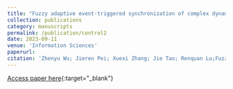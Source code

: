 ```yaml
---
title: "Fuzzy adaptive event-triggered synchronization of complex dynamical networks via switched pinning control"
collection: publications
category: manuscripts
permalink: /publication/control2
date: 2023-09-11
venue: 'Information Sciences'
paperurl: 
citation: 'Zhenyu Wu; Jieren Pei; Xuexi Zhang; Jie Tao; Renquan Lu;Fuzzy adaptive event-triggered synchronization of complex dynamical networks via switched pinning control; Information Sciences, 2023.'
---
```

[Access paper here](https://doi.org/10.1016/j.ins.2023.119674){:target="_blank"}
